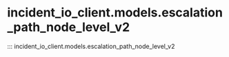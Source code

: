 # incident_io_client.models.escalation_path_node_level_v2

::: incident_io_client.models.escalation_path_node_level_v2
